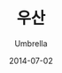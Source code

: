 ---
title: "우산"
subtitle: "Umbrella"
description: "數位單曲"
icon: "library_music"
weight: 53000000
date: 2014-07-02
images: ["/docs/sd3-umbrella/umbrella.jpg"]
---